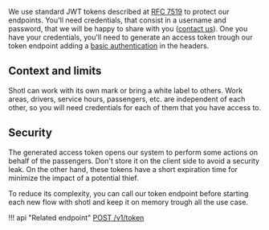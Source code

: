 We use standard JWT tokens described at [RFC 7519](https://tools.ietf.org/html/rfc7519) to protect our endpoints. 
You'll need credentials, that consist in a username and password, that we
will be happy to share with you ([contact us](mailto:support@shotl.com)). One you have your credentials, you'll need
to generate an access token trough our token endpoint adding 
a [basic authentication](https://en.wikipedia.org/wiki/Basic_access_authentication) in the headers.

## Context and limits
Shotl can work with its own mark or bring a white label to others. Work areas, drivers, service hours, passengers,
etc. are independent of each other, so you will need credentials for each of them that you have access to.

## Security
The generated access token opens our system to perform some actions on behalf of the passengers. Don't store it 
on the client side to avoid a security leak. On the other hand, these tokens have a short expiration
time for minimize the impact of a potential thief.

To reduce its complexity, you can call our token endpoint before starting each new flow with shotl and keep it on 
memory trough all the use case.

!!! api "Related endpoint"
    [POST /v1/token](https://app.swaggerhub.com/apis-docs/Shotl-transportation/maas/1.0.0-draft#/Authentication/generateToken)


